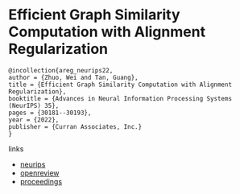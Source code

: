 # Efficient Graph Similarity Computation with Alignment Regularization

```
@incollection{areg_neurips22,
author = {Zhuo, Wei and Tan, Guang},
title = {Efficient Graph Similarity Computation with Alignment Regularization},
booktitle = {Advances in Neural Information Processing Systems (NeurIPS) 35},
pages = {30181--30193},
year = {2022},
publisher = {Curran Associates, Inc.}
}
```

links
- [neurips](https://nips.cc/Conferences/2022/Schedule?showEvent=53268)
- [openreview](https://openreview.net/forum?id=lblv6NGI7un)
- [proceedings](https://papers.nips.cc//paper_files/paper/2022/hash/c2ce2f2701c10a2b2f2ea0bfa43cfaa3-Abstract-Conference.html)
